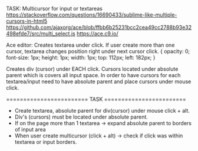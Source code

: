 TASK: Multicursor for input or textareas
https://stackoverflow.com/questions/16690433/sublime-like-multiple-cursors-in-html5
https://github.com/ajaxorg/ace/blob/ffbb6b25231bcc2cea49cc2788b93e32498efde7/src/multi_select.js
https://ace.c9.io/

Ace editor:
Creates textarea under click.
If user create more than one cursor, textarea changes position right under next cursor click.
{
  opacity: 0;
  font-size: 1px;
  height: 1px;
  width: 1px;
  top: 112px;
  left: 182px;
}

Creates div (cursor) under EACH click.
Cursors located under absolute parent which is covers all input space.
In order to have cursors for each textarea/input need to have absolute parent and place cursors under mouse click.

======================== TASK ========================
- Create textarea, absolute parent for div(cursor) under mouse click + alt.
- Div's (cursors) must be located under absolute parent.
- If on the page more than 1 textarea -> expand absolute parent to borders of input area
- When user create multicursor (click + alt) -> check if click was within textarea or input borders.
